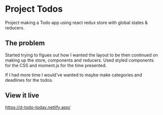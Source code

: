 # Project Todos

Project making a Todo app using react redux store with global states & reducers.

## The problem

Started trying to figues out how I wanted the layout to be then continued on making up the store, components and reducers. Used styled components for the CSS and moment.js for the time presented.

If I had more time I would've wanted to maybe make categories and deadlines for the todos.

## View it live

https://d-todo-today.netlify.app/
